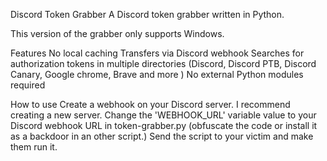 Discord Token Grabber
A Discord token grabber written in Python.

This version of the grabber only supports Windows.

Features
No local caching
Transfers via Discord webhook
Searches for authorization tokens in multiple directories (Discord, Discord PTB, Discord Canary, Google chrome, Brave and more )
No external Python modules required

How to use
Create a webhook on your Discord server. I recommend creating a new server.
Change the 'WEBHOOK_URL' variable value to your Discord webhook URL in token-grabber.py
(obfuscate the code or install it as a backdoor in an other script.)
Send the script to your victim and make them run it.
